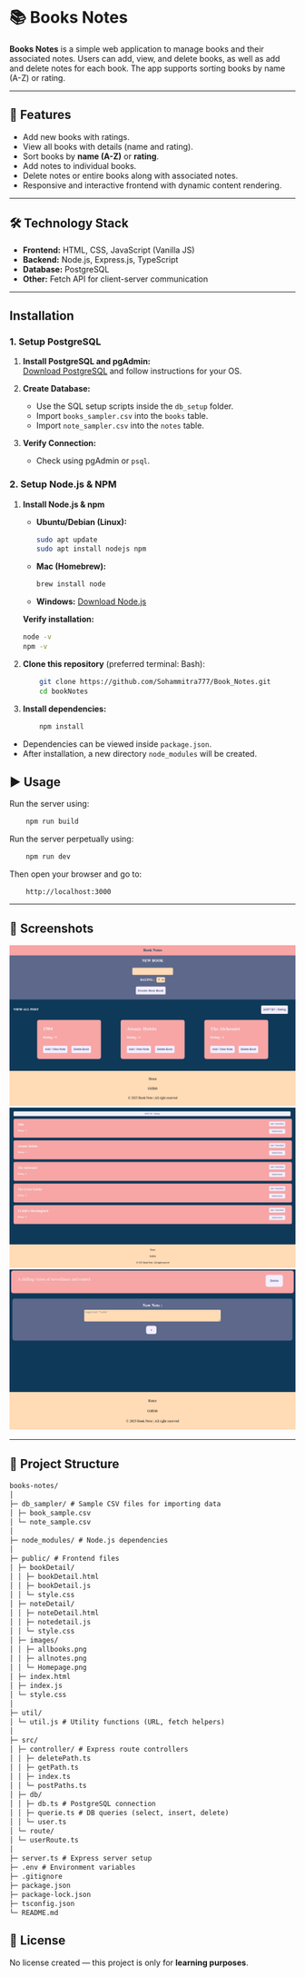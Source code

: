 # 📚 Books Notes

**Books Notes** is a simple web application to manage books and their associated notes. Users can add, view, and delete books, as well as add and delete notes for each book. The app supports sorting books by name (A-Z) or rating.

---

## 🌟 Features

- Add new books with ratings.  
- View all books with details (name and rating).  
- Sort books by **name (A-Z)** or **rating**.  
- Add notes to individual books.  
- Delete notes or entire books along with associated notes.  
- Responsive and interactive frontend with dynamic content rendering.  

---

## 🛠 Technology Stack

- **Frontend:** HTML, CSS, JavaScript (Vanilla JS)  
- **Backend:** Node.js, Express.js, TypeScript  
- **Database:** PostgreSQL  
- **Other:** Fetch API for client-server communication  

---

## Installation

### 1. Setup PostgreSQL

1. **Install PostgreSQL and pgAdmin:**  
   [Download PostgreSQL](https://www.postgresql.org/download/) and follow instructions for your OS.  

2. **Create Database:**  
   - Use the SQL setup scripts inside the `db_setup` folder.  
   - Import `books_sampler.csv` into the `books` table.  
   - Import `note_sampler.csv` into the `notes` table.  

3. **Verify Connection:**  
   - Check using pgAdmin or `psql`.

  
### 2. Setup Node.js & NPM

1. **Install Node.js & npm**  

   - **Ubuntu/Debian (Linux):**  
     ```bash
     sudo apt update
     sudo apt install nodejs npm
     ```
   - **Mac (Homebrew):**  
     ```bash
     brew install node
     ```
   - **Windows:** [Download Node.js](https://nodejs.org/)  

   **Verify installation:**  
   ```bash
   node -v
   npm -v


2. **Clone this repository** (preferred terminal: Bash):  
    ```bash
        git clone https://github.com/Sohammitra777/Book_Notes.git
        cd bookNotes
    ```

3. **Install dependencies:**  
    ```bash
        npm install
    ```
- Dependencies can be viewed inside `package.json`.  
- After installation, a new directory `node_modules` will be created.  

## ▶️ Usage

Run the server using:  
```bash
    npm run build
```

Run the server perpetually using:  
```bash
    npm run dev
```

Then open your browser and go to:  
```
    http://localhost:3000
```

---

## 📸 Screenshots

![Homepage Screenshot](public/images/Homepage.png)  
![All Books Page Screenshot](public/images/allbooks.png)  
![All Notes of That particular Books Screenshort](public/images/allnotes.png)

---

## 📂 Project Structure

```
books-notes/
│
├─ db_sampler/ # Sample CSV files for importing data
│ ├─ book_sample.csv
│ └─ note_sample.csv
│
├─ node_modules/ # Node.js dependencies
│
├─ public/ # Frontend files
│ ├─ bookDetail/
│ │ ├─ bookDetail.html
│ │ ├─ bookDetail.js
│ │ └─ style.css
│ ├─ noteDetail/
│ │ ├─ noteDetail.html
│ │ ├─ notedetail.js
│ │ └─ style.css
│ ├─ images/
│ │ ├─ allbooks.png
│ │ ├─ allnotes.png
│ │ └─ Homepage.png
│ ├─ index.html
│ ├─ index.js
│ └─ style.css
│
├─ util/
│ └─ util.js # Utility functions (URL, fetch helpers)
│
├─ src/
│ ├─ controller/ # Express route controllers
│ │ ├─ deletePath.ts
│ │ ├─ getPath.ts
│ │ ├─ index.ts
│ │ └─ postPaths.ts
│ ├─ db/
│ │ ├─ db.ts # PostgreSQL connection
│ │ ├─ querie.ts # DB queries (select, insert, delete)
│ │ └─ user.ts
│ └─ route/
│ └─ userRoute.ts
│
├─ server.ts # Express server setup
├─ .env # Environment variables
├─ .gitignore
├─ package.json
├─ package-lock.json
├─ tsconfig.json
└─ README.md
```

## 📜 License
No license created — this project is only for **learning purposes**.  